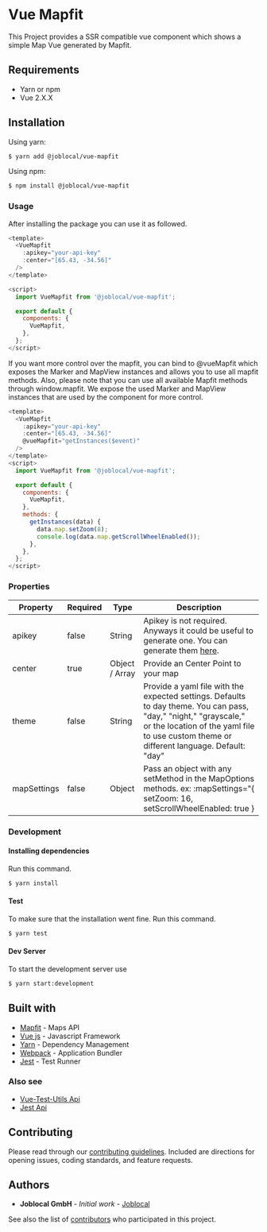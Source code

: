 # Vue Mapfit

This Project provides a SSR compatible vue component which shows a simple Map Vue generated by Mapfit.

## Requirements

- Yarn or npm
- Vue 2.X.X

## Installation

Using yarn:

```sh
$ yarn add @joblocal/vue-mapfit
```

Using npm:

```sh
$ npm install @joblocal/vue-mapfit
```

### Usage

After installing the package you can use it as followed.

```javascript
<template>
  <VueMapfit
    :apikey="your-api-key"
    :center="[65.43, -34.56]"
  />
</template>

<script>
  import VueMapfit from '@joblocal/vue-mapfit';

  export default {
    components: {
      VueMapfit,
    },
  };
</script>
```

If you want more control over the mapfit,
you can bind to @vueMapfit which exposes the Marker and MapView instances and allows you to use all mapfit methods.
Also, please note that you can use all available Mapfit methods through window.mapfit. We expose the used Marker and MapView instances that are used by the component for more control.

```Javascript
<template>
  <VueMapfit
    :apikey="your-api-key"
    :center="[65.43, -34.56]"
    @vueMapfit="getInstances($event)"
  />
</template>
<script>
  import VueMapfit from '@joblocal/vue-mapfit';

  export default {
    components: {
      VueMapfit,
    },
    methods: {
      getInstances(data) {
        data.map.setZoom(8);
        console.log(data.map.getScrollWheelEnabled());
      },
    },
  };
</script>
```

### Properties

| Property    | Required | Type           | Description                                                                                                                                                                                   |
| ----------- | -------- | -------------- | --------------------------------------------------------------------------------------------------------------------------------------------------------------------------------------------- |
| apikey      | false    | String         | Apikey is not required. Anyways it could be useful to generate one. You can generate them [here](https://mapfit.com).                                                                         |
| center      | true     | Object / Array | Provide an Center Point to your map                                                                                                                                                           |
| theme       | false    | String         | Provide a yaml file with the expected settings. Defaults to day theme. You can pass, "day," "night," "grayscale," or the location of the yaml file to use custom theme or different language. Default: "day" |
| mapSettings | false    | Object         | Pass an object with any setMethod in the MapOptions methods. ex: :mapSettings="{ setZoom: 16, setScrollWheelEnabled: true }

### Development

#### Installing dependencies

Run this command.

```sh
$ yarn install
```

#### Test

To make sure that the installation went fine. Run this command.

```sh
$ yarn test
```

#### Dev Server

To start the development server use

```sh
$ yarn start:development
```

## Built with

- [Mapfit](https://mapfit.com/) - Maps API
- [Vue js](http://www.vuejs.org) - Javascript Framework
- [Yarn](https://yarnpkg.com/lang/en/) - Dependency Management
- [Webpack](https://webpack.js.org/) - Application Bundler
- [Jest](https://facebook.github.io/jest/) - Test Runner

### Also see

- [Vue-Test-Utils Api](https://vue-test-utils.vuejs.org/en/api/)
- [Jest Api](https://facebook.github.io/jest/docs/en/api.html)

## Contributing

Please read through our [contributing guidelines](https://github.com/joblocal/vue-mapfit/blob/master/CONTRIBUTING.md). Included are directions for opening issues, coding standards, and feature requests.

## Authors

- **Joblocal GmbH** - _Initial work_ - [Joblocal](https://github.com/joblocal)

See also the list of [contributors](https://github.com/joblocal/vue-mapfit/contributors) who participated in this project.
